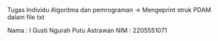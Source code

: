 Tugas Individu Algoritma dan pemrograman 
  -> Mengeprint struk PDAM dalam file txt
  
Nama : I Gusti Ngurah Putu Astrawan
NIM  : 2205551071
